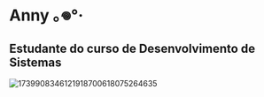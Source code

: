 # Anny ｡𖦹°‧

## Estudante do curso de Desenvolvimento de Sistemas 

![1739908346121918700618075264635](https://github.com/user-attachments/assets/fb20e0b4-f146-4918-8797-62867675b3cf)

